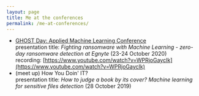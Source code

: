```yaml
---
layout: page
title: Me at the conferences
permalink: /me-at-conferences/
---
```


- [GHOST Day: Applied Machine Learning Conference](https://ghostday.pl/index.php/speakers)\
presentation title: *Fighting ransomware with Machine Learning - zero-day ransomware detection at Egnyte* (23-24 October 2020)\
recording: [https://www.youtube.com/watch?v=WPRjoGaycIk](https://www.youtube.com/watch?v=WPRjoGaycIk)
- (meet up) How You Doin' IT?\
presentation title: *How to judge a book by its cover? Machine learning for sensitive files detection* (28 October 2019)